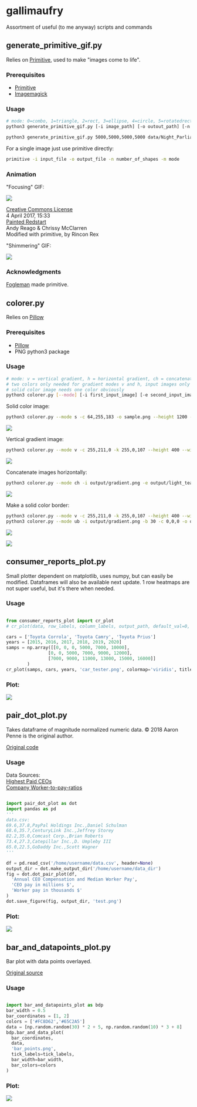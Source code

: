# gallimaufry

Assortment of useful (to me anyway) scripts and commands


## generate_primitive_gif.py

Relies on [Primitive](https://github.com/fogleman/primitive), used to make "images come to life".

### Prerequisites

- [Primitive](https://github.com/fogleman/primitive)
- [Imagemagick](https://imagemagick.org/index.php)

### Usage

```bash
# mode: 0=combo, 1=triangle, 2=rect, 3=ellipse, 4=circle, 5=rotatedrect, 6=beziers, 7=rotatedellipse, 8=polygon
python3 generate_primitive_gif.py [-i image_path] [-o outout_path] [-n number_of_shapes] [-m mode]
```

```bash
python3 generate_primitive_gif.py 5000,5000,5000,5000 data/Night_Parliament.jpg output/Parliament.gif
```

For a single image just use primitive directly:

```bash
primitive -i input_file -o output_file -n number_of_shapes -m mode
```

### Animation

"Focusing" GIF:

![](output/redstart.gif)

[Creative Commons License](https://creativecommons.org/licenses/by/2.0/deed.en) </br>
4 April 2017, 15:33 </br>
[Painted Redstart](https://commons.wikimedia.org/wiki/File:Painted_Redstart_(33899681692).jpg) </br>
Andy Reago & Chrissy McClarren </br>
Modified with primitive, by Rincon Rex </br>

"Shimmering" GIF:

![](output/Night_Time_Parliament.gif)

### Acknowledgments

[Fogleman](https://github.com/fogleman/) made primitive.



## colorer.py

Relies on [Pillow](https://github.com/fogleman/primitive)

### Prerequisites

- [Pillow](https://github.com/fogleman/primitive)
- PNG python3 package

### Usage

```bash
# mode: v = vertical gradient, h = horizontal gradient, ch = concatenate horizontally, cv = concatenate vertically, s = solid color, r = rainbow gradient
# two colors only needed for gradient modes v and h, input images only needed for concatenation modes ch and cv
# solid color image needs one color obviously
python3 colorer.py [--mode] [-i first_input_image] [-e second_input_image] [-o output_image] [--height] [--width] [-c first_color] [-k second_color]
```

Solid color image:

```bash
python3 colorer.py --mode s -c 64,255,183 -o sample.png --height 1200 --width 300
```

![](output/light_teal.png)

Vertical gradient image:

```bash
python3 colorer.py --mode v -c 255,211,0 -k 255,0,107 --height 400 --width 300 -o output/gradient.png
```

![](output/gradient.png)

Concatenate images horizontally:

```bash
python3 colorer.py --mode ch -i output/gradient.png -e output/light_teal.png -o output/concatenated.png --height 400 --width 300
```
![](output/concatenated.png)

Make a solid color border:

```bash
python3 colorer.py --mode v -c 255,211,0 -k 255,0,107 --height 400 --width 300 -o gradient.png
python3 colorer.py --mode ub -i output/gradient.png -b 30 -c 0,0,0 -o output_border.png --height 400 --width 300
```
![](output/gradient.png)

![](output/output_border.png)


## consumer_reports_plot.py

Small plotter dependent on matplotlib, uses numpy, but can easily be modified. Dataframes will also be available next update. 1 row heatmaps are not super useful, but it's there when needed.

### Usage

```python

from consumer_reports_plot import cr_plot
# cr_plot(data, row_labels, column_labels, output_path, default_val=0, width=15, colormap=None, graph_aspect=0.15)

cars = ['Toyota Corrola', 'Toyota Camry', 'Toyota Prius']
years = [2015, 2016, 2017, 2018, 2019, 2020]
samps = np.array([[0, 0, 0, 5000, 7000, 10000],
                [0, 0, 5000, 7000, 9000, 12000],
                [7000, 9000, 11000, 13000, 15000, 16000]]
        )
cr_plot(samps, cars, years, 'car_tester.png', colormap='viridis', title='Used \ car \ price')
```

### Plot:
![](output/car_tester.png)


## pair_dot_plot.py

Takes dataframe of magnitude normalized numeric data. © 2018 Aaron Penne is the original author.

[Original code](https://github.com/aaronpenne/data_visualization#annual-company-revenue-vs-annual-ceo-compensation)

### Usage

Data Sources: </br>
[Highest Paid CEOs](https://aflcio.org/paywatch/highest-paid-ceos) </br>
[Company Worker-to-pay-ratios](https://aflcio.org/paywatch/company-pay-ratios) </br>

```python

import pair_dot_plot as dot
import pandas as pd
'''
data.csv:
69.6,37.8,PayPal Holdings Inc.,Daniel Schulman
68.6,35.7,CenturyLink Inc.,Jeffrey Storey
82.2,35.0,Comcast Corp.,Brian Roberts
73.4,27.3,Catepillar Inc.,D. Umpleby III
65.0,22.5,GoDaddy Inc.,Scott Wagner
'''

df = pd.read_csv('/home/username/data.csv', header=None)
output_dir = dot.make_output_dir('/home/username/data_dir')
fig = dot.dot_pair_plot(df,
  'Annual CEO Compensation and Median Worker Pay',
  'CEO pay in millions $',
  'Worker pay in thousands $'
)
dot.save_figure(fig, output_dir, 'test.png')
```

### Plot:
![](output/test.png)

## bar_and_datapoints_plot.py

Bar plot with data points overlayed.

[Original source](https://stackoverflow.com/questions/51027717/pyplot-bar-charts-with-individual-data-points/51032760)

### Usage

```python

import bar_and_datapoints_plot as bdp
bar_width = 0.5
bar_coordinates = [1, 2]
colors = ['#FC8D62','#65C2A5']
data = [np.random.random(30) * 2 + 5, np.random.random(10) * 3 + 8]
bdp.bar_and_data_plot(
  bar_coordinates,
  data,
  'bar_points.png',
  tick_labels=tick_labels,
  bar_width=bar_width,
  bar_colors=colors
)
```

### Plot:
![](output/bar_points.png)
